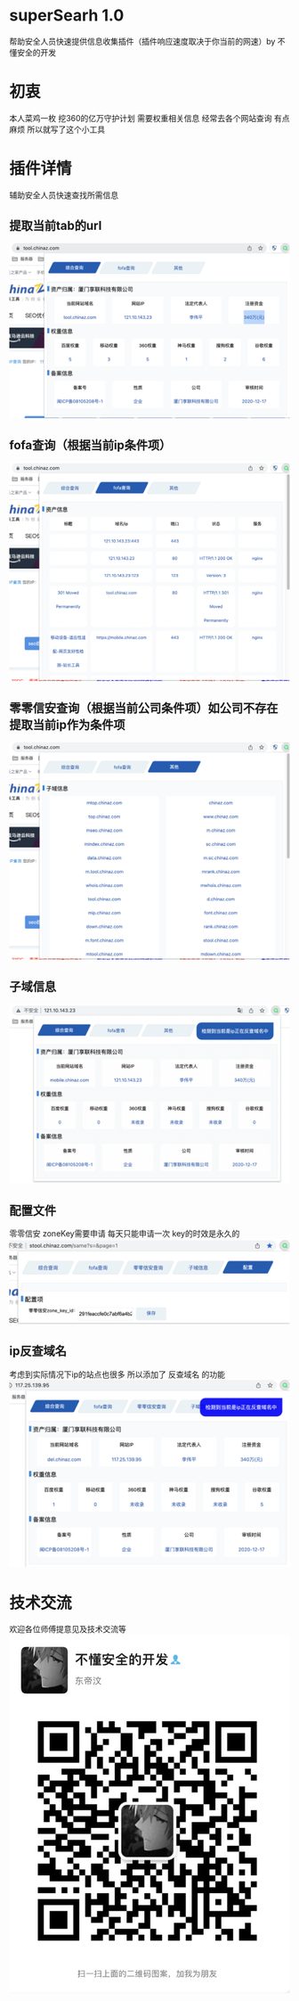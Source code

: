 # superSearh 1.0
帮助安全人员快速提供信息收集插件（插件响应速度取决于你当前的网速）by 不懂安全的开发

# 初衷
本人菜鸡一枚 挖360的亿万守护计划 需要权重相关信息 经常去各个网站查询 有点麻烦 所以就写了这个小工具

# 插件详情
辅助安全人员快速查找所需信息

## 提取当前tab的url
![alt](./figure/demo1.png)

## fofa查询（根据当前ip条件项）
![alt](./figure/demo2.png)

## 零零信安查询（根据当前公司条件项）如公司不存在 提取当前ip作为条件项
![alt](./figure/demo3.png)

## 子域信息
![alt](./figure/demo4.png)

## 配置文件
零零信安 zoneKey需要申请 每天只能申请一次 key的时效是永久的
![alt](./figure/demo5.png)

## ip反查域名
考虑到实际情况下ip的站点也很多 所以添加了 反查域名 的功能
![alt](./figure/demo6.png)

# 技术交流
欢迎各位师傅提意见及技术交流等
![alt](./figure/wx.jpeg)
